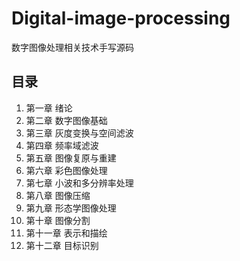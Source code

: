 # Digital-image-processing
数字图像处理相关技术手写源码
## 目录
1. 第一章 绪论
2. 第二章 数字图像基础
3. 第三章 灰度变换与空间滤波
4. 第四章 频率域滤波
5. 第五章 图像复原与重建
6. 第六章 彩色图像处理
7. 第七章 小波和多分辨率处理
8. 第八章 图像压缩
9. 第九章 形态学图像处理
10. 第十章 图像分割
11. 第十一章 表示和描绘
12. 第十二章 目标识别
